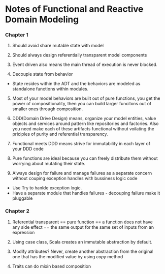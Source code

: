 Notes of Functional and Reactive Domain Modeling 
=========

### Chapter 1

1. Should avoid share mutable state with model

2. Should always design referentially transparent model components

3. Event driven also means the main thread of execution is never blocked.

4. Decouple state from behavior

- State resides within the ADT and the behaviors are modeled as standalone functions within modules.

5. Most of your model behaviors are built out of pure functions, you get the power of compositionality, then you can build larger funcitons out of smaller ones through composition.

6. DDD(Domain Drive Design) means, organize your model entities, value objects and services around pattern like repositories and factories. Also you need make each of these artifacts functional without voilating the priciples of purity and referential transparency.

7. Functional meets DDD means strive for immutability in each layer of your DDD code 

8. Pure functions are ideal because you can freely distribute them without worrying about mutating their state.

9. Always design for failure and manage failures as a separate concern without couping exception handles with bussiness logic code
- Use Try to hanlde exception logic.
- Have a separate module that handles failures - decouping failure make it pluggable

### Chapter 2

1. Referential transparent == pure function == a function does not have any side effect == the same output for the same set of inputs from an expression

2. Using case class, Scala creates an immutable abstraction by default. 

3. Modify attributes? Never, create another abstraction from the original one that has the modified value by using *copy* method

4. Traits can do mixin based composition 
